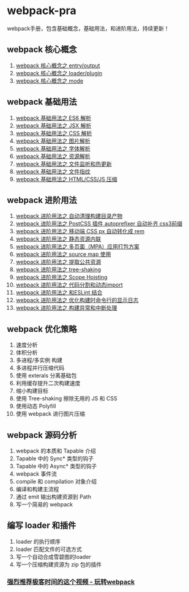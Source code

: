 # webpack-pra

webpack手册，包含基础概念，基础用法，和进阶用法，持续更新！

## webpack 核心概念

1. [webpack 核心概念之 entry/output](./doc/1.md)
2. [webpack 核心概念之 loader/plugin](./doc/2.md)
3. [webpack 核心概念之 mode](./doc/3.md)


## webpack 基础用法

1. [webpack 基础用法之 ES6 解析](./doc/4.md)
2. [webpack 基础用法之 JSX 解析](./doc/5.md)
3. [webpack 基础用法之 CSS 解析](./doc/6.md)
4. [webpack 基础用法之 图片解析](./doc/7.md)
5. [webpack 基础用法之 字体解析](./doc/8.md)
6. [webpack 基础用法之 资源解析](./doc/9.md)
7. [webpack 基础用法之 文件监听和热更新](./doc/10.md)
8. [webpack 基础用法之 文件指纹](./doc/11.md)
9. [webpack 基础用法之 HTML/CSS/JS 压缩](./doc/12.md)

## webpack 进阶用法

1. [webpack 进阶用法之 自动清理构建目录产物](./doc/13.md)
2. [webpack 进阶用法之 PostCSS 插件 autoprefixer 自动补齐 css3前缀](./doc/14.md)
3. [webpack 进阶用法之 移动端 CSS px 自动转化成 rem](./doc/15.md)
4. [webpack 进阶用法之 静态资源内联](./doc/16.md)
5. [webpack 进阶用法之 多页面（MPA）应用打包方案](./doc/17.md)
6. [webpack 进阶用法之 source map 使用](./doc/18.md)
7. [webpack 进阶用法之 提取公共资源](./doc/19.md)
8. [webpack 进阶用法之 tree-shaking](./doc/20.md)
9. [webpack 进阶用法之 Scope Hoisting](./doc/21.md)
10. [webpack 进阶用法之 代码分割和动态import](./doc/22.md)
11. [webpack 进阶用法之 和ESLint 结合](./doc/23.md)
12. [webpack 进阶用法之 优化构建时命令行的显示日志](./doc/24.md)
13. [webpack 进阶用法之 构建异常和中断处理](./doc/25.md)

## webpack 优化策略

1. 速度分析
2. 体积分析 
3. 多进程/多实例 构建
4. 多进程并行压缩代码
5. 使用 exterals 分离基础包
6. 利用缓存提升二次构建速度
7. 缩小构建目标
8. 使用 Tree-shaking 擦除无用的 JS 和 CSS
9. 使用动态 Polyfill
10. 使用 webpack 进行图片压缩

## webpack 源码分析

1. webpack 的本质和 Tapable 介绍
2. Tapable 中的 Sync* 类型的钩子
3. Tapable 中的 Async* 类型的钩子
4. webpack 事件流
5. compile 和 compilation 对象介绍
6. 编译和构建主流程
7. 通过 emit 输出构建资源到 Path
8. 写一个简易的 webpack

## 编写 loader 和插件

1. loader 的执行顺序
2. loader 匹配文件的可选方式
3. 写一个自动合成雪碧图的loader
4. 写一个压缩构建资源为 zip 包的插件



### [强烈推荐极客时间的这个视频 - 玩转webpack](https://time.geekbang.org/course/intro/190)